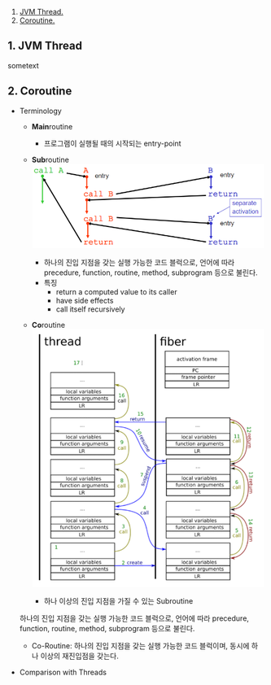 1. [ JVM Thread. ](#1)
2. [ Coroutine. ](#2)

<a name="1"></a>
## 1. JVM Thread

sometext

<a name="2"></a>
## 2. Coroutine
- Terminology
  - **Main**routine
    - 프로그램이 실행될 때의 시작되는 entry-point
  - **Sub**routine
  ![Alt text](./resources/chapter-7-subroutine.PNG)
    - 하나의 진입 지점을 갖는 실행 가능한 코드 블럭으로, 언어에 따라 precedure, function, routine, method, subprogram 등으로 불린다.
    - 특징
      - return a computed value to its caller
      - have side effects
      - call itself recursively
      
      
  - **Co**routine
  ![Alt text](./resources/chapter-7-coroutine.PNG)
    - 하나 이상의 진입 지점을 가질 수 있는 Subroutine
  
  
  
  하나의 진입 지점을 갖는 실행 가능한 코드 블럭으로, 언어에 따라 precedure, function, routine, method, subprogram 등으로 불린다.
  - Co-Routine: 하나의 진입 지점을 갖는 실행 가능한 코드 블럭이며, 동시에 하나 이상의 재진입점을 갖는다.

- Comparison with Threads
